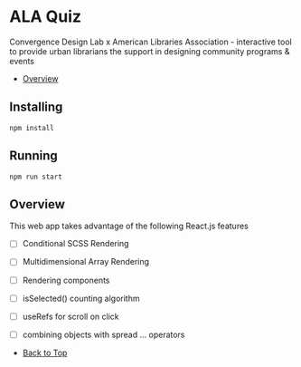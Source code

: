 # ALA Quiz

Convergence Design Lab x American Libraries Association - interactive tool to provide urban librarians the support in designing community programs & events

* [Overview](#overview)

## Installing

```
npm install
```

## Running

```
npm run start
```
## Overview
This web app takes advantage of the following React.js features

- [ ] Conditional SCSS Rendering
- [ ] Multidimensional Array Rendering
- [ ] Rendering components
- [ ] isSelected() counting algorithm
- [ ] useRefs for scroll on click
- [ ] combining objects with spread ... operators


* [Back to Top](#ala-quiz)
